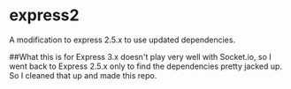 express2
========

A modification to express 2.5.x to use updated dependencies.

##What this is for
Express 3.x doesn't play very well with Socket.io, so I went back to Express 2.5.x only to find the dependencies pretty jacked up. So I cleaned that up and made this repo.